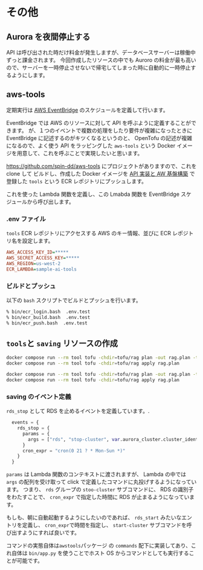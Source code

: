 # その他

## Aurora を夜間停止する

API は呼び出された時だけ料金が発生しますが、データベースサーバーは稼働中ずっと課金されます。
今回作成したリソースの中でも Auroro の料金が最も高いので、サーバーを一時停止させないで帰宅してしまった時に自動的に一時停止するようにします。

## aws-tools

定期実行は [AWS EventBridge](https://aws.amazon.com/jp/eventbridge/) のスケジュールを定義して行います。

EventBridge では AWS のリソースに対して API を呼ぶように定義することができます。
が、１つのイベントで複数の処理をしたり要件が複雑になったときに EventBridge に記述するのがキツくなるというのと、
OpenTofu の記述が複雑になるので、よく使う API をラッピングした `aws-tools` という Docker イメージを用意して、これを呼ぶことで実現したいと思います。

https://github.com/spin-dd/aws-tools にプロジェクトがありますので、これを clone して ビルドし、作成した Docker イメージを [API 実装と AW 基盤構築](06.aws_api.md) で登録した `tools` という ECR レポジトリにプッシュします。

これを使った Lambda 関数を定義し、この Lmabda 関数を EventBridge スケジュールから呼び出します。

### .env ファイル

`tools` ECR レポジトリにアクセスする AWS のキー情報、並びに ECR レポジトリ名を設定します。

```ini
AWS_ACCESS_KEY_ID=*****
AWS_SECRET_ACCESS_KEY=*****
AWS_REGION=us-west-2
ECR_LAMBDA=sample-ai-tools
```

### ビルドとプッシュ

以下の `bash` スクリプトでビルドとプッシュを行います。

```bash
% bin/ecr_login.bash  .env.test
% bin/ecr_build.bash  .env.test
% bin/ecr_push.bash  .env.test
```

## `tools`と `saving` リソースの作成

```bash
docker compose run --rm tool tofu -chdir=tofu/rag plan -out rag.plan -target=module.tools
docker compose run --rm tool tofu -chdir=tofu/rag apply rag.plan
```

```bash
docker compose run --rm tool tofu -chdir=tofu/rag plan -out rag.plan -target=module.saving
docker compose run --rm tool tofu -chdir=tofu/rag apply rag.plan
```

### saving のイベント定義

`rds_stop` として RDS を止めるイベントを定義しています。.

```tf
  events = {
    rds_stop = {
      params = {
        args = ["rds", "stop-cluster", var.aurora_cluster.cluster_identifier]
      }
      cron_expr = "cron(0 21 ? * Mon-Sun *)"
    }
  }
```

`params` は Lambda 関数のコンテキストに渡されますが、 Lambda の中では`args` の配列を受け取って click で定義したコマンドに丸投げするようになっています。
つまり、 `rds` グループの `stoo-cluster` サブコマンドに、 RDS の識別子をわたすことで、 `cron_expr` で指定した時間に RDS が止まるようになっています。

もしも、朝に自動起動するようにしたいのであれば、 `rds_start` みたいなエントリを定義し、 `cron_expr`で時間を指定し、 `start-cluster` サブコマンドを呼び出すようにすれば良いです。

コマンドの実態自体は`awstools`パッケージ の `commands` 配下に実装してあり、これ自体は `bin/app.py` を使うことでホスト OS からコマンドとしても実行することが可能です。
